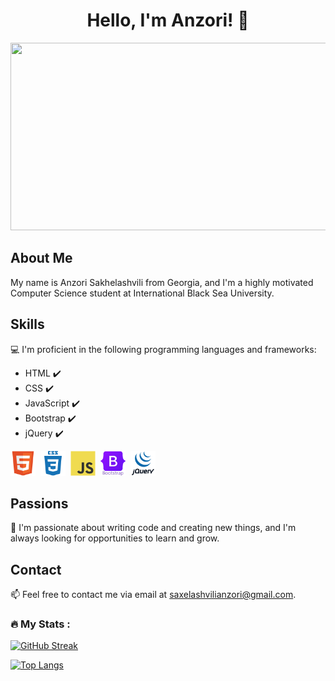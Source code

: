 <div align="center">
  <h1>
    Hello, I'm Anzori! 👋
  </h1>
</div>

<div align="center">
  <img src="https://media.giphy.com/media/dWesBcTLavkZuG35MI/giphy.gif" width="600" height="300"/>
</div>

## About Me

My name is Anzori Sakhelashvili from Georgia, and I'm a highly motivated Computer Science student at International Black Sea University.

## Skills

💻 I'm proficient in the following programming languages and frameworks:

-   HTML ✔️
-   CSS ✔️
-   JavaScript ✔️️
-   Bootstrap ✔️️
-   jQuery ✔️️

<div>
  <img src="https://github.com/devicons/devicon/blob/master/icons/html5/html5-original.svg" title="HTML5" alt="HTML" width="40" height="40"/>&nbsp;
  <img src="https://github.com/devicons/devicon/blob/master/icons/css3/css3-plain-wordmark.svg"  title="CSS3" alt="CSS" width="40" height="40"/>&nbsp;
  <img src="https://github.com/devicons/devicon/blob/master/icons/javascript/javascript-original.svg" title="JavaScript" alt="JavaScript" width="40" height="40"/>&nbsp;
  <img src="https://github.com/devicons/devicon/blob/master/icons/bootstrap/bootstrap-original-wordmark.svg" title="bootstrap" alt="bootstrap" width="40" height="40"/>&nbsp;
  <img src="https://github.com/devicons/devicon/blob/master/icons/jquery/jquery-original-wordmark.svg" title="Jquery" alt="Jquery" width="40" height="40"/>&nbsp;
</div>

## Passions

🚀 I'm passionate about writing code and creating new things, and I'm always looking for opportunities to learn and grow.

## Contact

📫 Feel free to contact me via email at [saxelashvilianzori@gmail.com](mailto:saxelashvilianzori@gmail.com).


### :fire: My Stats :

[![GitHub Streak](http://github-readme-streak-stats.herokuapp.com?user=Anzori-PR&theme=dark&background=000000)](https://git.io/streak-stats)

[![Top Langs](https://github-readme-stats.vercel.app/api/top-langs/?username=Anzori-PR&layout=compact&theme=vision-friendly-dark)](https://github.com/anuraghazra/github-readme-stats)

